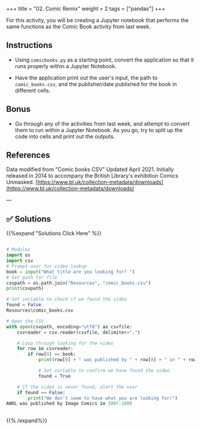 +++
title = "02.  Comic Remix"
weight = 2
tags = ["pandas"] 
+++

For this activity, you will be creating a Jupyter notebook that performs the same functions as the Comic Book activity from last week.

## Instructions

* Using `comicbooks.py` as a starting point, convert the application so that it runs properly within a Jupyter Notebook.

* Have the application print out the user's input, the path to `comic_books.csv`, and the publisher/date published for the book in different cells.

## Bonus

* Go through any of the activities from last week, and attempt to convert them to run within a Jupyter Notebook. As you go, try to split up the code into cells and print out the outputs.

## References

Data modified from "Comic books CSV" Updated April 2021. Initially released in 2014 to accompany the British Library's exhibition Comics Unmasked. [https://www.bl.uk/collection-metadata/downloads](https://www.bl.uk/collection-metadata/downloads)

—


## ✅ Solutions
{{%expand "Solutions Click Here" %}}
```python

# Modules
import os
import csv
# Prompt user for video lookup
book = input("What title are you looking for? ")
# Set path for file
csvpath = os.path.join("Resources", "comic_books.csv")
print(csvpath)

# Set variable to check if we found the video
found = False
Resources\comic_books.csv

# Open the CSV
with open(csvpath, encoding="utf8") as csvfile:
    csvreader = csv.reader(csvfile, delimiter=",")

    # Loop through looking for the video
    for row in csvreader:
        if row[0] == book:
            print(row[0] + " was published by " + row[8] + " in " + row[9])

            # Set variable to confirm we have found the video
            found = True

    # If the video is never found, alert the user
    if found == False:
        print("We don't seem to have what you are looking for!")
AWOL was published by Image Comics in 2007-2009
 
```
{{% /expand%}}